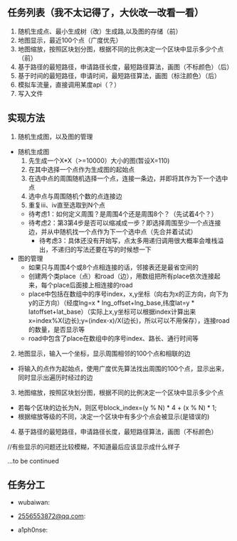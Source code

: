 ## 任务列表（我不太记得了，大伙改一改看一看）
1. 随机生成点、最小生成树（改）生成路,以及图的存储（前）
2. 地图显示，最近100个点（广度优先）
3. 地图缩放，按照区块划分图，根据不同的比例决定一个区块中显示多少个点（前）
4. 基于路径的最短路径，申请路径长度，最短路径算法，画图（不标颜色）（后）
5. 基于时间的最短路径，申请时间，最短路径算法，画图（标注颜色）（后）
6. 模拟车流量，直接调用某度api（？）
7. 写入文件

## 实现方法
1. 随机生成图，以及图的管理
- 随机生成图
   1. 先生成一个X*X（>=10000）大小的图(暂设X=110)
   2. 在其中选择一个点作为生成图的起始点
   3. 在选中点的周围随机选择一个点，连接一条边，并即将其作为下一个选中点
   4. 选中点与周围随机个数的点连接边
   5. 重复iii、iv直至选取到N个点
   - 待考虑1：如何定义周围？是周围4个还是周围8个？（先试着4个？）
   - 待考虑2：第3第4步是否可以缩减成一步？即选择周围至少一个点连接边，并从中随机找一个点作为下一个选中点（先合并着试试）
     - 待考虑3：具体还没有开始写，点太多用递归调用很大概率会堆栈溢出，不递归的写法还要在写的时候想一下
- 图的管理
   - 如果只与周围4个或8个点相连接的话，邻接表还是最省空间的
   - 创建两个类place（点）和road（边），用数组把所有place依次连接起来，每个place后面接上相连接的road
   - place中包括在数组中的序号index，x,y坐标（向右为x的正方向，向下为y的正方向）（经度lng=x * lng_offset+lng_base,纬度lat=y * latoffset+lat_base）（实际上x,y坐标可以根据index计算出来x=index%X(边长);y=(index-x)/X(边长)，所以可以不用保存），连接road的数量，是否显示等
   - road中包含了place在数组中的序号index、路长、通行时间等
2. 地图显示，输入一个坐标，显示周围相邻的100个点和相联的边
- 将输入的点作为起始点，使用广度优先算法找出周围的100个点，显示出来，同时显示出遍历时经过的边

3. 地图缩放，按照区块划分图，根据不同的比例决定一个区块中显示多少个点
- 若每个区块的边长为N，则区号block_index=(y % N) * 4 + (x % N) * 1;
- 根据缩放等级的不同，决定一个区块中有多少个点会被显示(是错误的)

4. 基于路径的最短路径，申请路径长度，最短路径算法，画图（不标颜色）


//有些显示的问题还比较模糊，不知道最后应该显示成什么样子

...to be continued

## 任务分工
- wubaiwan:

- 2556553872@qq.com:

- a1ph0nse:
